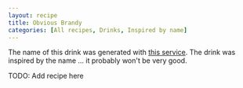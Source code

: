 ```yaml
---
layout: recipe
title: Obvious Brandy
categories: [All recipes, Drinks, Inspired by name]
---
```

The name of this drink was generated with [this service](https://thingnames.com/drink-names). The drink was inspired by the name ... it probably won't be very good.

TODO: Add recipe here
